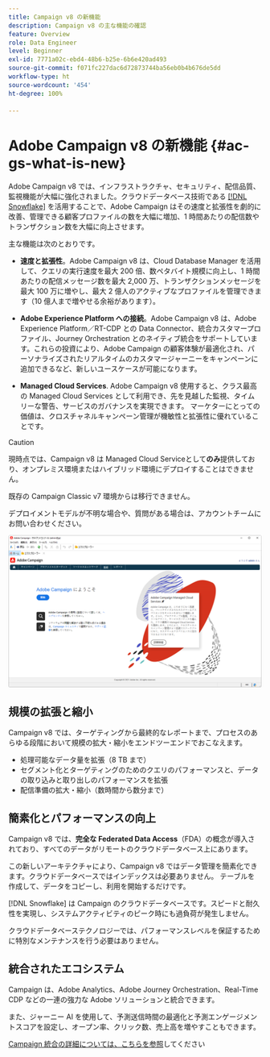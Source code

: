 ```yaml
---
title: Campaign v8 の新機能
description: Campaign v8 の主な機能の確認
feature: Overview
role: Data Engineer
level: Beginner
exl-id: 7771a02c-ebd4-48b6-b25e-6b6e420ad493
source-git-commit: f071fc227dac6d72873744ba56eb0b4b676de5dd
workflow-type: ht
source-wordcount: '454'
ht-degree: 100%

---
```


# Adobe Campaign v8 の新機能 {#ac-gs-what-is-new}

Adobe Campaign v8 では、インフラストラクチャ、セキュリティ、配信品質、監視機能が大幅に強化されました。クラウドデータベース技術である [[!DNL Snowflake]](https://www.snowflake.com/) を活用することで、Adobe Campaign はその速度と拡張性を劇的に改善、管理できる顧客プロファイルの数を大幅に増加、1 時間あたりの配信数やトランザクション数を大幅に向上させます。

主な機能は次のとおりです。

* **速度と拡張性**。Adobe Campaign v8 は、Cloud Database Manager を活用して、クエリの実行速度を最大 200 倍、数ペタバイト規模に向上し、1 時間あたりの配信メッセージ数を最大 2,000 万、トランザクションメッセージを最大 100 万に増やし、最大 2 億人のアクティブなプロファイルを管理できます（10 億人まで増やせる余裕があります）。

* **Adobe Experience Platform への接続**。Adobe Campaign v8 は、Adobe Experience Platform／RT-CDP との Data Connector、統合カスタマープロファイル、Journey Orchestration とのネイティブ統合をサポートしています。これらの投資により、Adobe Campaign の顧客体験が最適化され、パーソナライズされたリアルタイムのカスタマージャーニーをキャンペーンに追加できるなど、新しいユースケースが可能になります。

* **Managed Cloud Services**. Adobe Campaign v8 使用すると、クラス最高の Managed Cloud Services として利用でき、先を見越した監視、タイムリーな警告、サービスのガバナンスを実現できます。 マーケターにとっての価値は、クロスチャネルキャンペーン管理が機敏性と拡張性に優れていることです。

>[!CAUTION]
>
>現時点では、Campaign v8 は Managed Cloud Serviceとして&#x200B;**のみ**&#x200B;提供しており、オンプレミス環境またはハイブリッド環境にデプロイすることはできません。
>
>既存の Campaign Classic v7 環境からは移行できません。
>
>デプロイメントモデルが不明な場合や、質問がある場合は、アカウントチームにお問い合わせください。

![](assets/home-page.png)

## 規模の拡張と縮小

Campaign v8 では、ターゲティングから最終的なレポートまで、プロセスのあらゆる段階において規模の拡大・縮小をエンドツーエンドでおこなえます。

* 処理可能なデータ量を拡張（8 TB まで）
* セグメント化とターゲティングのためのクエリのパフォーマンスと、データの取り込みと取り出しのパフォーマンスを拡張
* 配信準備の拡大・縮小（数時間から数分まで）

## 簡素化とパフォーマンスの向上

Campaign v8 では、**完全な Federated Data Access**（FDA）の概念が導入されており、すべてのデータがリモートのクラウドデータベース上にあります。

この新しいアーキテクチャにより、Campaign v8 ではデータ管理を簡素化できます。クラウドデータベースではインデックスは必要ありません。 テーブルを作成して、データをコピーし、利用を開始するだけです。

[!DNL Snowflake] は Campaign のクラウドデータベースです。スピードと耐久性を実現し、システムアクティビティのピーク時にも過負荷が発生しません。

クラウドデータベーステクノロジーでは、パフォーマンスレベルを保証するために特別なメンテナンスを行う必要はありません。

## 統合されたエコシステム

Campaign は、Adobe Analytics、Adobe Journey Orchestration、Real-Time CDP などの一連の強力な Adobe ソリューションと統合できます。

また、ジャーニー AI を使用して、予測送信時間の最適化と予測エンゲージメントスコアを設定し、オープン率、クリック数、売上高を増やすこともできます。

[Campaign 統合の詳細については、こちらを参照](../connect/integration.md)してください

